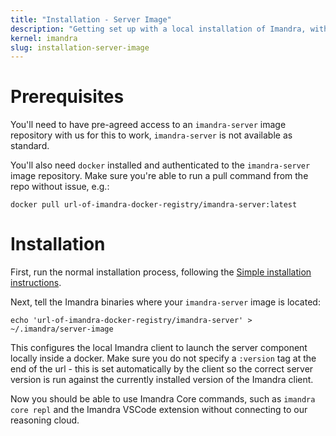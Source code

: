 ```yaml
---
title: "Installation - Server Image"
description: "Getting set up with a local installation of Imandra, with a local server"
kernel: imandra
slug: installation-server-image
---
```


# Prerequisites

You'll need to have pre-agreed access to an `imandra-server` image repository with us for this to work, `imandra-server` is not available as standard.

You'll also need `docker` installed and authenticated to the `imandra-server` image repository. Make sure you're able to run a pull command from the repo without issue, e.g.:

```shell
docker pull url-of-imandra-docker-registry/imandra-server:latest
```

# Installation

First, run the normal installation process, following the [Simple installation instructions](Installation%20-%20Simple.md).

Next, tell the Imandra binaries where your `imandra-server` image is located:

```shell
echo 'url-of-imandra-docker-registry/imandra-server' > ~/.imandra/server-image
```

This configures the local Imandra client to launch the server component locally inside a docker. Make sure you do not specify a `:version` tag at the end of the url - this is set automatically by the client so the correct server version is run against the currently installed version of the Imandra client.

Now you should be able to use Imandra Core commands, such as `imandra core repl` and the Imandra VSCode extension without connecting to our reasoning cloud.
